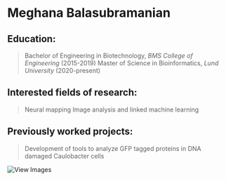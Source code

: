 # Meghana Balasubramanian

## Education: 
>
> Bachelor of Engineering in Biotechnology, *BMS College of Engineering* (2015-2019)
> Master of Science in Bioinformatics, *Lund University* (2020-present)
>

## Interested fields of research:
>
> Neural mapping
> Image analysis and linked machine learning
>

## Previously worked projects:
>
> Development of tools to analyze GFP tagged proteins in DNA damaged Caulobacter cells 
>


![View Images](https://journals.plos.org/plosone/article/figure/image?size=inline&id=10.1371/journal.pone.0001756.g001)
